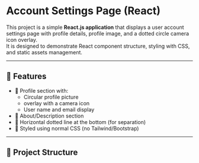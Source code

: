 # Account Settings Page (React)

This project is a simple **React.js application** that displays a user account settings page with profile details, profile image, and a dotted circle camera icon overlay.  
It is designed to demonstrate React component structure, styling with CSS, and static assets management.

---

## 🚀 Features
- 👤 Profile section with:
  - Circular profile picture
  - overlay with a camera icon
  - User name and email display
- 📝 About/Description section
- 📏 Horizontal dotted line at the bottom (for separation)
- 🎨 Styled using normal CSS (no Tailwind/Bootstrap)

---

## 📂 Project Structure



